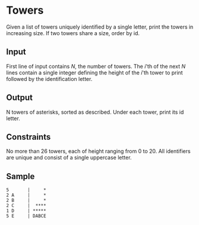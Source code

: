 # Towers

Given a list of towers uniquely identified by a single letter, print the towers in increasing size. If two towers share a size, order by id.

## Input

First line of input contains *N*, the number of towers. The *i*'th of the next *N* lines contain a single integer defining the height of the *i*'th tower to print followed by the identification letter.

## Output

N towers of asterisks, sorted as described. Under each tower, print its id letter.

## Constraints

No more than 26 towers, each of height ranging from 0 to 20. All identifiers are unique and consist of a single uppercase letter.

## Sample
```
5       |     *
2 A     |     *
2 B     |     *
2 C     |  ****
1 D     | *****
5 E     | DABCE
```

